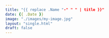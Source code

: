 ```yaml
---
title: "{{ replace .Name "-" " " | title }}"
date: {{ .Date }}
image: "./images/my-image.jpg"
layout: "single.html"
draft: false
---
```

<!-- 
  'image:' bezieht sich auf ein Bild, das als Hauptbild für diese Seite
           Verwendung finden soll. Wenn diese Angabe fehlt, wird im 
           Layout darauf Rücksicht genommen.
  'layout:' Außer dem Standard-Layout 'single' können "left-image" bzw.
           "right-image" ausgewählt werden.           
-->
